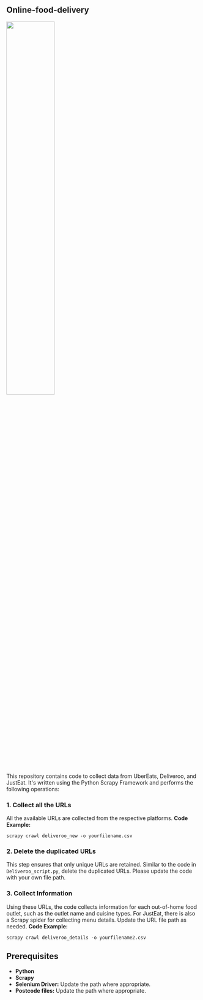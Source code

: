 ## Online-food-delivery

<img src="https://images.unsplash.com/photo-1623123095585-bfa830e3f8a2?ixlib=rb-4.0.3&ixid=M3wxMjA3fDB8MHxwaG90by1wYWdlfHx8fGVufDB8fHx8fA%3D%3D&auto=format&fit=crop&w=687&q=80" width="50%">


This repository contains code to collect data from UberEats, Deliveroo, and JustEat. It's written using the Python Scrapy Framework and performs the following operations:

### 1. Collect all the URLs
All the available URLs are collected from the respective platforms.
**Code Example:**
```
scrapy crawl deliveroo_new -o yourfilename.csv
```

### 2. Delete the duplicated URLs
This step ensures that only unique URLs are retained. Similar to the code in `Deliveroo_script.py`, delete the duplicated URLs. Please update the code with your own file path.

### 3. Collect Information
Using these URLs, the code collects information for each out-of-home food outlet, such as the outlet name and cuisine types. For JustEat, there is also a Scrapy spider for collecting menu details. Update the URL file path as needed.
**Code Example:**
```
scrapy crawl deliveroo_details -o yourfilename2.csv
```

## Prerequisites
- **Python**
- **Scrapy**
- **Selenium Driver:** Update the path where appropriate.
- **Postcode files:** Update the path where appropriate.



